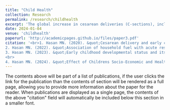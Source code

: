 ```yaml
---
title: "Child Health"
collection: Research
permalink: /research/childhealth
excerpt: 'The global increase in cesarean deliveries (C-sections), including in Bangladesh, has raised concerns about its impact on maternal and child health. This study aimed to explore the link between C-sections and childhood diseases, and identify key factors influencing these diseases (1). In Bangladesh, acute respiratory infections (ARIs) are a major cause of child mortality, with about 25% of deaths among children under five attributed to ARI annually. This research investigated whether using alternative fuels instead of traditional solid fuels impacts ARI rates in children (2). Cognitive and socio-emotional development issues in early childhood can lead to health problems. We assessed early childhood development (ECD) status and its factors, comparing data from two multiple indicator cluster surveys (MICS) in Bangladesh (3). Additionally, the study examined how socio-economic and health-related variables, including maternal education and childhood nutrition, affect enrollment in Early Childhood Education (ECE) programs, which are crucial for future academic success (4).'
date: 2024-01-04
venue: 'childhealth'
paperurl: 'http://academicpages.github.io/files/paper3.pdf'
citation: '<br>1. Hasan MN. (2020). &quot;Cesarean delivery and early childhood diseases in Bangladesh: An analysis of Demographic and Health Survey (BDHS) and Multiple Indicator Cluster Survey (MICS).&quot; <i>PLOS ONE</i>. https://doi.org/10.1371/journal.pone.0242864. <br> 
2. Hasan MN. (2022). &quot;Association of household fuel with acute respiratory infection (ARI) under-five years children in Bangladesh.&quot; <i>Front. Public Health</i>. https://doi.org/10.3389/fpubh.2022.985445.<br> 
3. Hasan MN. (2023). &quot;Early childhood developmental status and its associated factors in Bangladesh: a comparison of two consecutive nationally representative surveys.&quot; <i>BMC Public Health</i>. https://doi.org/10.1186/s12889-023-15617-8.
<br> 
4. Hasan MN. (2024). &quot;Effect of Childrens Socio-Economic and Health Status in Early Childhood Education Programs in Bangladesh: A Cross-Sectional Study of Mics-2019.&quot; <i>SSRN (Preprint)</i>. https://doi.org/10.2139/ssrn.4664066.'
---
```


The contents above will be part of a list of publications, if the user clicks the link for the publication than the contents of section will be rendered as a full page, allowing you to provide more information about the paper for the reader. When publications are displayed as a single page, the contents of the above "citation" field will automatically be included below this section in a smaller font.
